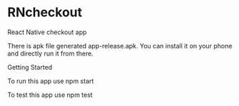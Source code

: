 # RNcheckout
React Native checkout app

There is apk file generated app-release.apk. You can install it on your phone and directly run it from there.

Getting Started

To run this app use npm start

To test this app use npm test
